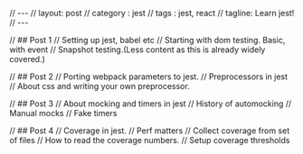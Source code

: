 // ---
// layout: post
// category : jest
// tags : jest, react
// tagline: Learn jest!
// ---

// ## Post 1
// Setting up jest, babel etc
// Starting with dom testing. Basic, with event
// Snapshot testing.(Less content as this is already widely covered.)

// ## Post 2
// Porting webpack parameters to jest.
// Preprocessors in jest
// About css and writing your own preprocessor.

// ## Post 3
// About mocking and timers in jest
// History of automocking
// Manual mocks
// Fake timers

// ## Post 4
// Coverage in jest.
// Perf matters
// Collect coverage from set of files
// How to read the coverage numbers.
// Setup coverage thresholds

